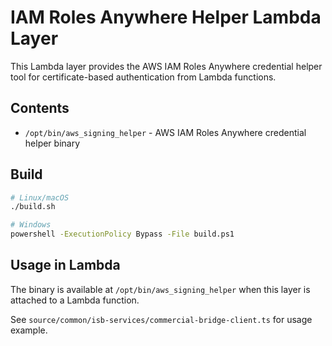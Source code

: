 # IAM Roles Anywhere Helper Lambda Layer

This Lambda layer provides the AWS IAM Roles Anywhere credential helper tool for certificate-based authentication from Lambda functions.

## Contents

- `/opt/bin/aws_signing_helper` - AWS IAM Roles Anywhere credential helper binary

## Build

```bash
# Linux/macOS
./build.sh

# Windows
powershell -ExecutionPolicy Bypass -File build.ps1
```

## Usage in Lambda

The binary is available at `/opt/bin/aws_signing_helper` when this layer is attached to a Lambda function.

See `source/common/isb-services/commercial-bridge-client.ts` for usage example.
